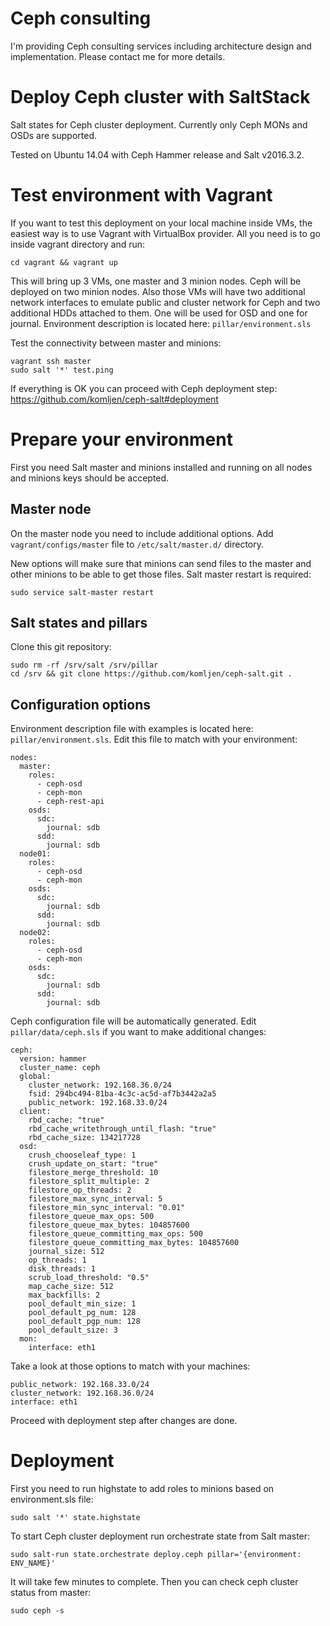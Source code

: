 Ceph consulting
=========

I'm providing Ceph consulting services including architecture design and implementation.
Please contact me for more details.

Deploy Ceph cluster with SaltStack
=========

Salt states for Ceph cluster deployment. Currently only Ceph MONs and OSDs are supported.

Tested on Ubuntu 14.04 with Ceph Hammer release and Salt v2016.3.2.

Test environment with Vagrant
==============

If you want to test this deployment on your local machine inside VMs, the easiest way is to use Vagrant with VirtualBox provider. All you need is to go inside vagrant directory and run:
```
cd vagrant && vagrant up
```
This will bring up 3 VMs, one master and 3 minion nodes. Ceph will be deployed on two minion nodes. Also those VMs will have two additional network interfaces to emulate public and cluster network for Ceph and two additional HDDs attached to them. One will be used for OSD and one for journal. Environment description is located here: ```pillar/environment.sls```

Test the connectivity between master and minions:
```
vagrant ssh master
sudo salt '*' test.ping
``` 
If everything is OK you can proceed with Ceph deployment step: https://github.com/komljen/ceph-salt#deployment

Prepare your environment
==============

First you need Salt master and minions installed and running on all nodes and minions keys should be accepted.

Master node
--------------

On the master node you need to include additional options. Add ```vagrant/configs/master``` file to ```/etc/salt/master.d/``` directory.

New options will make sure that minions can send files to the master and other minions to be able to get those files. Salt master restart is required:
```
sudo service salt-master restart
```
Salt states and pillars
--------------

Clone this git repository:
```
sudo rm -rf /srv/salt /srv/pillar
cd /srv && git clone https://github.com/komljen/ceph-salt.git .
```
Configuration options
--------------

Environment description file with examples is located here: ```pillar/environment.sls```. Edit this file to match with your environment:
```
nodes:
  master:
    roles:
      - ceph-osd
      - ceph-mon
      - ceph-rest-api
    osds:
      sdc:
        journal: sdb
      sdd:
        journal: sdb
  node01:
    roles:
      - ceph-osd
      - ceph-mon
    osds:
      sdc:
        journal: sdb
      sdd:
        journal: sdb
  node02:
    roles:
      - ceph-osd
      - ceph-mon
    osds:
      sdc:
        journal: sdb
      sdd:
        journal: sdb
```
Ceph configuration file will be automatically generated. Edit ```pillar/data/ceph.sls``` if you want to make additional changes:
```
ceph:
  version: hammer
  cluster_name: ceph
  global:
    cluster_network: 192.168.36.0/24
    fsid: 294bc494-81ba-4c3c-ac5d-af7b3442a2a5
    public_network: 192.168.33.0/24
  client:
    rbd_cache: "true"
    rbd_cache_writethrough_until_flash: "true"
    rbd_cache_size: 134217728
  osd:
    crush_chooseleaf_type: 1
    crush_update_on_start: "true"
    filestore_merge_threshold: 10
    filestore_split_multiple: 2
    filestore_op_threads: 2
    filestore_max_sync_interval: 5
    filestore_min_sync_interval: "0.01"
    filestore_queue_max_ops: 500
    filestore_queue_max_bytes: 104857600
    filestore_queue_committing_max_ops: 500
    filestore_queue_committing_max_bytes: 104857600
    journal_size: 512
    op_threads: 1
    disk_threads: 1
    scrub_load_threshold: "0.5"
    map_cache_size: 512
    max_backfills: 2
    pool_default_min_size: 1
    pool_default_pg_num: 128
    pool_default_pgp_num: 128
    pool_default_size: 3
  mon:
    interface: eth1
```
Take a look at those options to match with your machines:
```
public_network: 192.168.33.0/24
cluster_network: 192.168.36.0/24
interface: eth1
```
Proceed with deployment step after changes are done.

Deployment
==============

First you need to run highstate to add roles to minions based on environment.sls file:
```
sudo salt '*' state.highstate
```
To start Ceph cluster deployment run orchestrate state from Salt master:
```
sudo salt-run state.orchestrate deploy.ceph pillar='{environment: ENV_NAME}'
``` 
It will take few minutes to complete. Then you can check ceph cluster status from master:
```
sudo ceph -s
```
